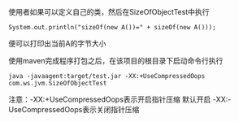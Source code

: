 使用者如果可以定义自己的类，然后在SizeOfObjectTest中执行
```
System.out.println("sizeOf(new A())=" + sizeOf(new A()));
```
便可以打印出当前A的字节大小

使用maven完成程序打包之后，在该项目的根目录下启动命令行执行
```$xslt
java -javaagent:target/test.jar -XX:+UseCompressedOops  com.ws.jvm.SizeOfObjectTest
```
注意：-XX:+UseCompressedOops表示开启指针压缩 默认开启
     -XX:-UseCompressedOops表示关闭指针压缩

